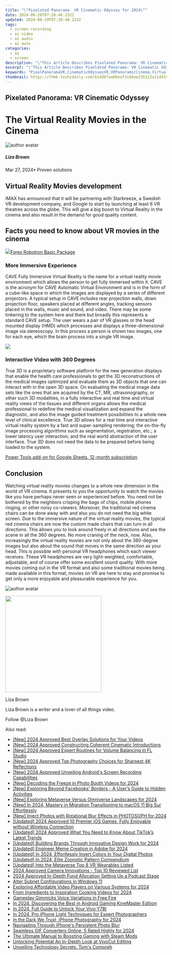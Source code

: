 ```yaml
---
title: "\"Pixelated Panorama  VR Cinematic Odyssey for 2024\""
date: 2024-08-28T07:20:40.232Z
updated: 2024-08-29T07:20:40.232Z
tags: 
  - screen-recording
  - ai video
  - ai audio
  - ai auto
categories: 
  - ai
  - screen
description: "\"This Article Describes Pixelated Panorama: VR Cinematic Odyssey for 2024\""
excerpt: "\"This Article Describes Pixelated Panorama: VR Cinematic Odyssey for 2024\""
keywords: "PixelPanoramaVR,CinematicOdysseyVR,VRPanoramicCinema,VirtualPanoramaScene,OdysseyPixelVR,PanoramaVRCinema,PixelatedVirtualJourney"
thumbnail: https://thmb.techidaily.com/b1dd8faa0beaf2c68ee22b112a11d419910d65751f8e67cea228594ebc93d2a9.jpg
---
```


## Pixelated Panorama: VR Cinematic Odyssey

# The Virtual Reality Movies in the Cinema

![author avatar](https://lh5.googleusercontent.com/-AIMmjowaFs4/AAAAAAAAAAI/AAAAAAAAABc/Y5UmwDaI7HU/s250-c-k/photo.jpg)

##### Liza Brown

 Mar 27, 2024• Proven solutions

## Virtual Reality Movies development

IMAX has announced that it will be partnering with Starbreeze, a Swedish VR development company, and Google to start by launching at least 6 VR theatres across the globe. This will give a big boost to Virtual Reality in the cinema and also result in the demand for good quality content.

## Facts you need to know about VR movies in the cinema

<!-- affiliate ads begin -->
<a href="https://secure.2checkout.com/order/checkout.php?PRODS=4726960&QTY=1&AFFILIATE=108875&CART=1"><img src="https://secure.avangate.com/images/merchant/5f4f7141b65a730b4efb0e0d51f63e94/products/forexrobotronbox.gif" border="0">Forex Robotron Basic Package</a>
<!-- affiliate ads end -->
### More Immersive Experience

CAVE Fully Immersive Virtual Reality is the name for a virtual reality movie environment which allows the person to get fully immersed within it. CAVE is the acronym for CAVE Automatic Virtual Environment and is in the form of a cube-like space in which the images are displayed by a series of different projectors. A typical setup in CAVE includes rear projection walls, down projection floor, speakers placed at different angles, tracking sensors placed in the walls, music and sound, and video. There may be some tinkering to the system here and there but broadly this represents a standard CAVE setup. The user wears a pair of VR glasses or the head mounted display (HMD) which processes and displays a three-dimensional image via stereoscopy. In this process a person is shown two images, one for each eye, which the brain process into a single VR image.

<!-- affiliate ads begin -->
<a href="https://secure.2checkout.com/order/checkout.php?PRODS=3546200&QTY=1&AFFILIATE=108875&CART=1"><img src="http://www.binteko.com/sites/default/files/banner01_468x60a.gif" border="0"></a>
<!-- affiliate ads end -->
### Interactive Video with 360 Degrees

True 3D is a proprietary software platform for the new generation displays that enable the health care professionals to get the 3D reconstructions of the medical images optimized and evaluate them as 3D objects that one can interact with in the open 3D space. On evaluating the medical image data sets like the ones that are acquired by the CT, MR, ultrasonography, or other such 3D modalities, in a fully interactive and real time and virtual reality views of the tissues and different organs allows the medical professional to redefine the medical visualization and expand the diagnostic, and also the image guided treatment possibilities to a whole new level of clinical excellence. True 3D allows for a real time and interactive virtual reality system by a fast and super-sampling rendering; the on-the-fly image processing algorithms such as segmentation, registration, etc.; a lower latency user interaction; and the real world abstraction of the user interface. True 3D does not need the data to be prepared before being loaded to the system.

<!-- affiliate ads begin -->
<a href="https://secure.2checkout.com/order/checkout.php?PRODS=4721564&QTY=1&AFFILIATE=108875&CART=1">Power Tools add-on for Google Sheets, 12-month subscription</a>
<!-- affiliate ads end -->
## Conclusion

Watching virtual reality movies changes to a whole new dimension in the world of VR cinema. It presents to you the opportunity to watch the movies like you have perhaps never seen or experienced before. You need not be bothered by the neighbors crisping the bags of chips, mobile phones ringing, or other noisy co-viewers. Moreover, the traditional red cinema chairs can be done away with and also you do not need the big white screen. Due to the immersive nature of the virtual reality movies, the typical red cinema chairs are now the custom made chairs that can turn in all directions. This allows you to look around freely in all directions and see the scene in all the 360 degrees. No more craning of the neck, now. Also, increasingly the virtual reality movies are not only about the 360-degree images but also about the sound that moves in the same direction as your head. This is possible with personal VR headphones which each viewer receives. These VR headphones are very light-weighted, comfortable, adjustable, and of course offer some excellent sound quality. With more movies coming out in the VR format and also some traditional movies being made available in this format, movies on VR are here to stay and promise to get only a more enjoyable and pleasurable experience for you.

![author avatar](https://lh5.googleusercontent.com/-AIMmjowaFs4/AAAAAAAAAAI/AAAAAAAAABc/Y5UmwDaI7HU/s250-c-k/photo.jpg)

<!-- affiliate ads begin -->
<a href="https://coinrule.sjv.io/c/5597632/1958374/18409" target="_top" id="1958374"><img src="//a.impactradius-go.com/display-ad/18409-1958374" border="0" alt="" width="300" height="300"/></a><img height="0" width="0" src="https://imp.pxf.io/i/5597632/1958374/18409" style="position:absolute;visibility:hidden;" border="0" />
<!-- affiliate ads end -->
Liza Brown

Liza Brown is a writer and a lover of all things video.

Follow @Liza Brown


<ins class="adsbygoogle"
     style="display:block"
     data-ad-format="autorelaxed"
     data-ad-client="ca-pub-7571918770474297"
     data-ad-slot="1223367746"></ins>



<ins class="adsbygoogle"
     style="display:block"
     data-ad-client="ca-pub-7571918770474297"
     data-ad-slot="8358498916"
     data-ad-format="auto"
     data-full-width-responsive="true"></ins>


<span class="atpl-alsoreadstyle">Also read:</span>
<div><ul>
<li><a href="https://fox-cloud.techidaily.com/new-2024-approved-best-overlay-solutions-for-your-videos/"><u>[New] 2024 Approved  Best Overlay Solutions for Your Videos</u></a></li>
<li><a href="https://fox-info.techidaily.com/new-2024-approved-constructing-coherent-cinematic-introductions/"><u>[New] 2024 Approved  Constructing Coherent Cinematic Introductions</u></a></li>
<li><a href="https://fox-friendly.techidaily.com/new-2024-approved-expert-routines-for-volume-balancing-in-fl-studio/"><u>[New] 2024 Approved  Expert Routines for Volume Balancing in FL Studio</u></a></li>
<li><a href="https://fox-cloud.techidaily.com/new-2024-approved-top-photography-choices-for-sharpest-4k-reflections/"><u>[New] 2024 Approved  Top Photography Choices for Sharpest 4K Reflections</u></a></li>
<li><a href="https://screen-mirroring-recording.techidaily.com/new-2024-approved-unveiling-androids-screen-recording-capabilities/"><u>[New] 2024 Approved  Unveiling Android's Screen Recording Capabilities</u></a></li>
<li><a href="https://fox-cloud.techidaily.com/new-decoding-the-freeze-in-photo-booth-videos-for-2024/"><u>[New] Decoding the Freeze in Photo Booth Videos for 2024</u></a></li>
<li><a href="https://fox-cloud.techidaily.com/new-exploring-beyond-facebooks-borders-a-users-guide-to-hidden-activities/"><u>[New] Exploring Beyond Facebooks' Borders - A User’s Guide to Hidden Activities</u></a></li>
<li><a href="https://fox-cloud.techidaily.com/new-exploring-metaverse-versus-omniverse-landscapes-for-2024/"><u>[New] Exploring Metaverse Versus Omniverse Landscapes for 2024</u></a></li>
<li><a href="https://fox-cloud.techidaily.com/new-in-2024-mastery-in-migration-transitioning-to-macos-11-big-sur-effortlessly/"><u>[New] In 2024, Mastery in Migration  Transitioning to macOS 11 Big Sur Effortlessly</u></a></li>
<li><a href="https://fox-cloud.techidaily.com/new-inject-photos-with-rotational-blur-effects-in-photosoph-for-2024/"><u>[New] Inject Photos with Rotational Blur Effects in PHOTOSOPH for 2024</u></a></li>
<li><a href="https://visual-screen-recording.techidaily.com/updated-2024-approved-10-premier-ios-games-fully-enjoyable-without-wireless-connection/"><u>[Updated] 2024 Approved  10 Premier iOS Games, Fully Enjoyable without Wireless Connection</u></a></li>
<li><a href="https://tiktok-video-recordings.techidaily.com/updated-2024-approved-what-you-need-to-know-about-tiktoks-latest-trends/"><u>[Updated] 2024 Approved  What You Need to Know About TikTok’s Latest Trends</u></a></li>
<li><a href="https://fox-cloud.techidaily.com/updated-building-brands-through-innovative-design-work-for-2024/"><u>[Updated] Building Brands Through Innovative Design Work for 2024</u></a></li>
<li><a href="https://fox-cloud.techidaily.com/updated-engineer-meme-creation-in-adobe-for-2024/"><u>[Updated] Engineer Meme Creation in Adobe for 2024</u></a></li>
<li><a href="https://fox-cloud.techidaily.com/updated-in-2024-effortlessly-invert-colors-in-your-digital-photos/"><u>[Updated] In 2024, Effortlessly Invert Colors in Your Digital Photos</u></a></li>
<li><a href="https://fox-cloud.techidaily.com/updated-in-2024-elite-zoonotic-pattern-compendium/"><u>[Updated] In 2024, Elite Zoonotic Pattern Compendium</u></a></li>
<li><a href="https://fox-cloud.techidaily.com/updated-into-the-metaverse-top-8-vr-wearables-listed/"><u>[Updated] Into the Metaverse  Top 8 VR Wearables Listed</u></a></li>
<li><a href="https://article-posts.techidaily.com/2024-approved-camera-innovations-top-10-reviewed-list/"><u>2024 Approved  Camera Innovations - Top 10 Reviewed List</u></a></li>
<li><a href="https://some-techniques.techidaily.com/2024-approved-in-depth-fund-allocation-setting-up-a-podcast-stage/"><u>2024 Approved  In-Depth Fund Allocation  Setting Up a Podcast Stage</u></a></li>
<li><a href="https://win11-tips.techidaily.com/alter-subnet-configurations-in-windows-11/"><u>Alter Subnet Configurations in Windows 11</u></a></li>
<li><a href="https://fox-cloud.techidaily.com/exploring-affordable-video-players-on-various-systems-for-2024/"><u>Exploring Affordable Video Players on Various Systems for 2024</u></a></li>
<li><a href="https://youtube-help.techidaily.com/from-ingredients-to-inspiration-cooking-videos-for-2024/"><u>From Ingredients to Inspiration  Cooking Videos for 2024</u></a></li>
<li><a href="https://fox-cloud.techidaily.com/gameplay-gimmicks-voice-variations-in-free-fire/"><u>Gameplay Gimmicks  Voice Variations in Free Fire</u></a></li>
<li><a href="https://fox-cloud.techidaily.com/in-2024-discovering-the-best-in-android-gaming-kinemaster-edition/"><u>In 2024, Discovering the Best in Android Gaming  KineMaster Edition</u></a></li>
<li><a href="https://android-unlock.techidaily.com/in-2024-full-guide-to-unlock-your-vivo-y78t-by-drfone-android/"><u>In 2024, Full Guide to Unlock Your Vivo Y78t</u></a></li>
<li><a href="https://fox-cloud.techidaily.com/in-2024-pro-iphone-light-techniques-for-expert-photographers/"><u>In 2024, Pro iPhone Light Techniques for Expert Photographers</u></a></li>
<li><a href="https://fox-cloud.techidaily.com/in-the-dark-we-trust-iphone-photography-for-2024/"><u>In the Dark We Trust, iPhone Photography for 2024</u></a></li>
<li><a href="https://fox-cloud.techidaily.com/navigating-through-iphones-persistent-photo-blur/"><u>Navigating Through iPhone's Persistent Photo Blur</u></a></li>
<li><a href="https://fox-cloud.techidaily.com/seamless-gif-converters-online-5-rated-highly-for-2024/"><u>Seamless GIF Converters Online, 5 Rated Highly for 2024</u></a></li>
<li><a href="https://games-able.techidaily.com/the-ultimate-manual-to-boosting-gaming-with-steam-mods/"><u>The Ultimate Manual to Boosting Gaming with Steam Mods</u></a></li>
<li><a href="https://fox-cloud.techidaily.com/unlocking-potential-an-in-depth-look-at-vivocut-editing/"><u>Unlocking Potential  An In-Depth Look at VivoCut Editing</u></a></li>
<li><a href="https://ai-voice-clone.techidaily.com/unveiling-technology-secrets-toms-compreh/"><u>Unveiling Technology Secrets: Tom's Compreh</u></a></li>
</ul></div>
